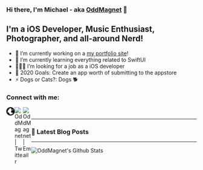 ### Hi there, I'm Michael - aka [OddMagnet][website] 👋

## I'm a iOS Developer, Music Enthusiast, Photographer, and all-around Nerd!
- 🔭 I’m currently working on a [my portfolio site][website]!
- 🌱 I’m currently learning everything related to SwiftUI
- 👨🏼‍💻 I’m looking for a job as a iOS developer
- 🥅 2020 Goals: Create an app worth of submitting to the appstore
- ⚡ Dogs or Cats?: Dogs 🐕

### Connect with me:

[<img align="left" alt="oddmagnet.github.io" width="22px" src="https://raw.githubusercontent.com/iconic/open-iconic/master/svg/globe.svg" />][website]
[<img align="left" alt="OddMagnet | Twitter" width="22px" src="https://cdn.jsdelivr.net/npm/simple-icons@v3/icons/twitter.svg" />][twitter]
[<img align="left" alt="OddMagnet | Email" width="22px" src="https://cdn.jsdelivr.net/npm/simple-icons@v3/icons/gmail.svg" />][mail]

<br />

---

### 📕 Latest Blog Posts
<!-- BLOG-POST-LIST:START -->
<!-- BLOG-POST-LIST:END -->

---

<img align="left" alt="OddMagnet's Github Stats" src="https://github-readme-stats.vercel.app/api?username=OddMagnet&show_icons=true&hide_border=true" />

[website]: https://oddmagnet.github.io/
[twitter]: https://twitter.com/OddMagnetDev
[mail]: mailto:oddmagnetdev@gmail.com